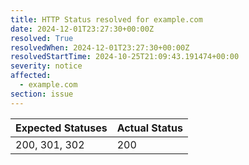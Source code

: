 ```yaml
---
title: HTTP Status resolved for example.com
date: 2024-12-01T23:27:30+00:00Z
resolved: True
resolvedWhen: 2024-12-01T23:27:30+00:00Z
resolvedStartTime: 2024-10-25T21:09:43.191474+00:00
severity: notice
affected:
  - example.com
section: issue
---
```


| Expected Statuses | Actual Status  |
|-------------------|----------------|
| 200, 301, 302 | 200 |

